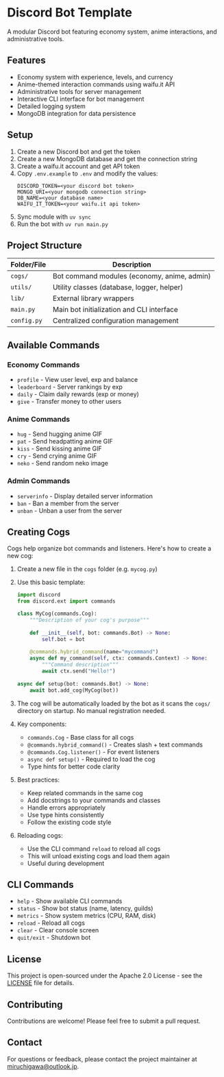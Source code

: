 # Discord Bot Template
A modular Discord bot featuring economy system, anime interactions, and administrative tools.

## Features
- Economy system with experience, levels, and currency
- Anime-themed interaction commands using waifu.it API
- Administrative tools for server management
- Interactive CLI interface for bot management
- Detailed logging system
- MongoDB integration for data persistence

## Setup
1. Create a new Discord bot and get the token
2. Create a new MongoDB database and get the connection string
3. Create a waifu.it account and get API token
4. Copy `.env.example` to `.env` and modify the values:
   ```
   DISCORD_TOKEN=<your discord bot token>
   MONGO_URI=<your mongodb connection string>
   DB_NAME=<your database name>
   WAIFU_IT_TOKEN=<your waifu.it api token>
   ```
5. Sync module with `uv sync`
6. Run the bot with `uv run main.py`

## Project Structure
| Folder/File | Description |
| --- | --- |
| `cogs/` | Bot command modules (economy, anime, admin) |
| `utils/` | Utility classes (database, logger, helper) |
| `lib/` | External library wrappers |
| `main.py` | Main bot initialization and CLI interface |
| `config.py` | Centralized configuration management |

## Available Commands

### Economy Commands
- `profile` - View user level, exp and balance
- `leaderboard` - Server rankings by exp
- `daily` - Claim daily rewards (exp or money)
- `give` - Transfer money to other users

### Anime Commands
- `hug` - Send hugging anime GIF
- `pat` - Send headpatting anime GIF
- `kiss` - Send kissing anime GIF
- `cry` - Send crying anime GIF
- `neko` - Send random neko image

### Admin Commands
- `serverinfo` - Display detailed server information
- `ban` - Ban a member from the server
- `unban` - Unban a user from the server

## Creating Cogs
Cogs help organize bot commands and listeners. Here's how to create a new cog:

1. Create a new file in the `cogs` folder (e.g. `mycog.py`)

2. Use this basic template:
   ```python
   import discord
   from discord.ext import commands

   class MyCog(commands.Cog):
       """Description of your cog's purpose"""
       
       def __init__(self, bot: commands.Bot) -> None:
           self.bot = bot
           
       @commands.hybrid_command(name="mycommand")
       async def my_command(self, ctx: commands.Context) -> None:
           """Command description"""
           await ctx.send("Hello!")
           
   async def setup(bot: commands.Bot) -> None:
       await bot.add_cog(MyCog(bot))
   ```

3. The cog will be automatically loaded by the bot as it scans the `cogs/` directory on startup. No manual registration needed.

4. Key components:
   - `commands.Cog` - Base class for all cogs
   - `@commands.hybrid_command()` - Creates slash + text commands
   - `@commands.Cog.listener()` - For event listeners
   - `async def setup()` - Required to load the cog
   - Type hints for better code clarity

5. Best practices:
   - Keep related commands in the same cog
   - Add docstrings to your commands and classes
   - Handle errors appropriately
   - Use type hints consistently
   - Follow the existing code style

6. Reloading cogs:
   - Use the CLI command `reload` to reload all cogs
   - This will unload existing cogs and load them again
   - Useful during development

## CLI Commands
- `help` - Show available CLI commands
- `status` - Show bot status (name, latency, guilds)
- `metrics` - Show system metrics (CPU, RAM, disk)
- `reload` - Reload all cogs
- `clear` - Clear console screen
- `quit/exit` - Shutdown bot

## License
This project is open-sourced under the Apache 2.0 License - see the [LICENSE](LICENSE) file for details.

## Contributing
Contributions are welcome! Please feel free to submit a pull request.

## Contact
For questions or feedback, please contact the project maintainer at [miruchigawa@outlook.jp](mailto:miruchigawa@outlook.jp).